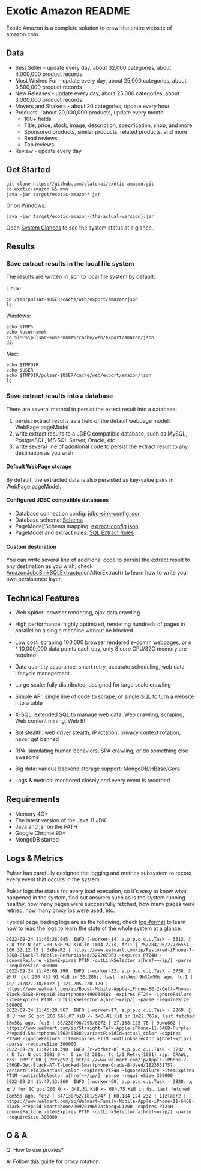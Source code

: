 # Exotic Amazon README

Exotic Amazon is a complete solution to crawl the entire website of amazon.com.

## Data

* Best Seller - update every day, about 32,000 categories, about 4,000,000 product records
* Most Wished For - update every day, about 25,000 categories, about 3,500,000 product records
* New Releases - update every day, about 25,000 categories, about 3,000,000 product records
* Movers and Shakers - about 20 categories, update every hour
* Products - about 20,000,000 products, update every month
  * 100+ fields
  * Title, price, stock, image, description, specification, shop, and more
  * Sponsored products, similar products, related products, and more
  * Read reviews
  * Top reviews
* Review - update every day

## Get Started

    git clone https://github.com/platonai/exotic-amazon.git
    cd exotic-amazon && mvn
    java -jar target/exotic-amazon*.jar
    
Or on Windows:
    
    java -jar target/exotic-amazon-{the-actual-version}.jar
    
Open [System Glances](http://localhost:8182/api/system/status/glances) to see the system status at a glance.

## Results

### Save extract results in the local file system

The results are written in json to local file system by default:

Linux:

    cd /tmp/pulsar-$USER/cache/web/export/amazon/json
    ls

Windows:

    echo %TMP%
    echo %username%
    cd %TMP%\pulsar-%username%/cache/web/export/amazon/json
    dir

Mac:

    echo $TMPDIR
    echo $USER
    echo $TMPDIR/pulsar-$USER/cache/web/export/amazon/json
    ls

### Save extract results into a database

There are several method to persist the extect result into a database:

1. persist extract results as a field of the default webpage model: WebPage.pageModel
2. write extract results to a JDBC compatible database, such as MySQL, PostgreSQL, MS SQL Server, Oracle, etc
3. write several line of additional code to persist the extract result to any destination as you wish

#### Default WebPage storage

By default, the extracted data is also persisted as key-value pairs in WebPage.pageModel.

#### Configured JDBC compatible databases

* Database connection config: [jdbc-sink-config.json](./src/main/resources/config/jdbc-sink-config.json)
* Database schema: [Schema](./src/main/resources/schema)
* PageModel/Schema mapping: [extract-config.json](./src/main/resources/sites/amazon/crawl/parse/extract-config.json)
* PageModel and extract rules: [SQL Extract Rules](./src/main/resources/sites/amazon/crawl/parse/sql/crawl/)

#### Custom destination

You can write several line of additional code to persist the extract result to any destination as you wish, check [AmazonJdbcSinkSQLExtractor](./src/main/kotlin/ai/platon/exotic/amazon/crawl/boot/component/AmazonJdbcSinkSQLExtractor.kt).onAfterExtract() to learn how to write your own persistence layer.

## Technical Features

* Web spider: browser rendering, ajax data crawling

* High performance: highly optimized, rendering hundreds of pages in parallel on a single machine without be blocked

* Low cost: scraping 100,000 browser rendered e-comm webpages, or n * 10,000,000 data points each day, only 8 core CPU/32G memory are required

* Data quantity assurance: smart retry, accurate scheduling, web data lifecycle management

* Large scale: fully distributed, designed for large scale crawling

* Simple API: single line of code to scrape, or single SQL to turn a website into a table

* X-SQL: extended SQL to manage web data: Web crawling, scraping, Web content mining, Web BI

* Bot stealth: web driver stealth, IP rotation, privacy context rotation, never get banned

* RPA: simulating human behaviors, SPA crawling, or do something else awesome

* Big data: various backend storage support: MongoDB/HBase/Gora

* Logs & metrics: monitored closely and every event is recorded

## Requirements

* Memory 4G+
* The latest version of the Java 11 JDK
* Java and jar on the PATH
* Google Chrome 90+
* MongoDB started

## Logs & Metrics

Pulsar has carefully designed the logging and metrics subsystem to record every event that occurs in the system.

Pulsar logs the status for every load execution, so it's easy to know what happened in the system, find out answers such as is the system running healthy, how many pages were successfully fetched, how many pages were retried, how many proxy ips were used, etc.

Typical page loading logs are as the following, check [log-format](https://github.com/platonai/pulsarr/blob/master/docs/log-format.adoc) to learn how to read the logs to learn the state of the whole system at a glance.

```
2022-09-24 11:46:26.045  INFO [-worker-14] a.p.p.c.c.L.Task - 3313. 💯 ⚡ U for N got 200 580.92 KiB in 1m14.277s, fc:1 | 75/284/96/277/6554 | 106.32.12.75 | 3xBpaR2 | https://www.walmart.com/ip/Restored-iPhone-7-32GB-Black-T-Mobile-Refurbished/329207863 -expires PT24H -ignoreFailure -itemExpires PT1M -outLinkSelector a[href~=/ip/] -parse -requireSize 300000
2022-09-24 11:46:09.190  INFO [-worker-32] a.p.p.c.c.L.Task - 3738. 💯 💿 U  got 200 452.91 KiB in 55.286s, last fetched 9h32m50s ago, fc:1 | 49/171/82/238/6172 | 121.205.220.179 | https://www.walmart.com/ip/Boost-Mobile-Apple-iPhone-SE-2-Cell-Phone-Black-64GB-Prepaid-Smartphone/490934488 -expires PT24H -ignoreFailure -itemExpires PT1M -outLinkSelector a[href~=/ip/] -parse -requireSize 300000
2022-09-24 11:46:28.567  INFO [-worker-17] a.p.p.c.c.L.Task - 2269. 💯 🔃 U for SC got 200 565.07 KiB <- 543.41 KiB in 1m22.767s, last fetched 16m58s ago, fc:6 | 58/230/98/295/6272 | 27.158.125.76 | 9uwu602 | https://www.walmart.com/ip/Straight-Talk-Apple-iPhone-11-64GB-Purple-Prepaid-Smartphone/356345388?variantFieldId=actual_color -expires PT24H -ignoreFailure -itemExpires PT1M -outLinkSelector a[href~=/ip/] -parse -requireSize 300000
2022-09-24 11:47:18.390  INFO [r-worker-8] a.p.p.c.c.L.Task - 3732. 💔 ⚡ U for N got 1601 0 <- 0 in 32.201s, fc:1/1 Retry(1601) rsp: CRAWL, rrs: EMPTY_0B | 2zYxg52 | https://www.walmart.com/ip/Apple-iPhone-7-256GB-Jet-Black-AT-T-Locked-Smartphone-Grade-B-Used/182353175?variantFieldId=actual_color -expires PT24H -ignoreFailure -itemExpires PT1M -outLinkSelector a[href~=/ip/] -parse -requireSize 300000
2022-09-24 11:47:13.860  INFO [-worker-60] a.p.p.c.c.L.Task - 2828. 🗙 🗙 U for SC got 200 0 <- 348.31 KiB <- 684.75 KiB in 0s, last fetched 18m55s ago, fc:2 | 34/130/52/181/5747 | 60.184.124.232 | 11zTa0r2 | https://www.walmart.com/ip/Walmart-Family-Mobile-Apple-iPhone-11-64GB-Black-Prepaid-Smartphone/209201965?athbdg=L1200 -expires PT24H -ignoreFailure -itemExpires PT1M -outLinkSelector a[href~=/ip/] -parse -requireSize 300000
```

## Q & A
Q: How to use proxies?

A: Follow [this](https://github.com/platonai/exotic/blob/main/bin/tools/proxy/README.adoc) guide for proxy rotation.
